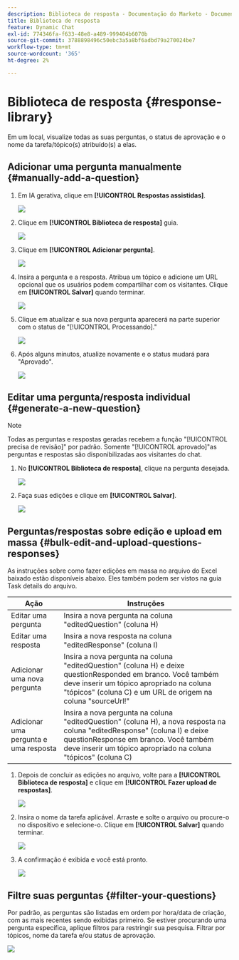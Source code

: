 ```yaml
---
description: Biblioteca de resposta - Documentação do Marketo - Documentação do produto
title: Biblioteca de resposta
feature: Dynamic Chat
exl-id: 774346fa-f633-48e8-a489-999404b6070b
source-git-commit: 3788898496c50ebc3a5a8bf6adbd79a270024be7
workflow-type: tm+mt
source-wordcount: '365'
ht-degree: 2%

---
```


# Biblioteca de resposta {#response-library}

Em um local, visualize todas as suas perguntas, o status de aprovação e o nome da tarefa/tópico(s) atribuído(s) a elas.

## Adicionar uma pergunta manualmente {#manually-add-a-question}

1. Em IA gerativa, clique em **[!UICONTROL Respostas assistidas]**.

   ![](assets/response-library-1.png)

1. Clique em **[!UICONTROL Biblioteca de resposta]** guia.

   ![](assets/response-library-2.png)

1. Clique em **[!UICONTROL Adicionar pergunta]**.

   ![](assets/response-library-3.png)

1. Insira a pergunta e a resposta. Atribua um tópico e adicione um URL opcional que os usuários podem compartilhar com os visitantes. Clique em **[!UICONTROL Salvar]** quando terminar.

   ![](assets/response-library-4.png)

1. Clique em atualizar e sua nova pergunta aparecerá na parte superior com o status de &quot;[!UICONTROL Processando].&quot;

   ![](assets/response-library-5.png)

1. Após alguns minutos, atualize novamente e o status mudará para &quot;Aprovado&quot;.

   ![](assets/response-library-6.png)

## Editar uma pergunta/resposta individual {#generate-a-new-question}

>[!NOTE]
>
>Todas as perguntas e respostas geradas recebem a função &quot;[!UICONTROL precisa de revisão]&quot; por padrão. Somente &quot;[!UICONTROL aprovado]&quot;as perguntas e respostas são disponibilizadas aos visitantes do chat.

1. No **[!UICONTROL Biblioteca de resposta]**, clique na pergunta desejada.

   ![](assets/response-library-7.png)

1. Faça suas edições e clique em **[!UICONTROL Salvar]**.

   ![](assets/response-library-8.png)

## Perguntas/respostas sobre edição e upload em massa {#bulk-edit-and-upload-questions-responses}

As instruções sobre como fazer edições em massa no arquivo do Excel baixado estão disponíveis abaixo. Eles também podem ser vistos na guia Task details do arquivo.

<table>
<thead>
  <tr>
    <th>Ação</th>
    <th>Instruções</th>
  </tr>
</thead>
<tbody>
  <tr>
    <td>Editar uma pergunta</td>
    <td>Insira a nova pergunta na coluna "editedQuestion" (coluna H)</td>
  </tr>
  <tr>
    <td>Editar uma resposta</td>
    <td>Insira a nova resposta na coluna "editedResponse" (coluna I)</td>
  </tr>
  <tr>
    <td>Adicionar uma nova pergunta</td>
    <td>Insira a nova pergunta na coluna "editedQuestion" (coluna H) e deixe questionResponded em branco. Você também deve inserir um tópico apropriado na coluna "tópicos" (coluna C) e um URL de origem na coluna "sourceUrl!"</td>
  </tr>
  <tr>
    <td>Adicionar uma pergunta e uma resposta</td>
    <td>Insira a nova pergunta na coluna "editedQuestion" (coluna H), a nova resposta na coluna "editedResponse" (coluna I) e deixe questionResponse em branco. Você também deve inserir um tópico apropriado na coluna "tópicos" (coluna C)</td>
  </tr>
</tbody>
</table>

1. Depois de concluir as edições no arquivo, volte para a **[!UICONTROL Biblioteca de resposta]** e clique em **[!UICONTROL Fazer upload de respostas]**.

   ![](assets/response-library-9.png)

1. Insira o nome da tarefa aplicável. Arraste e solte o arquivo ou procure-o no dispositivo e selecione-o. Clique em **[!UICONTROL Salvar]** quando terminar.

   ![](assets/response-library-10.png)

1. A confirmação é exibida e você está pronto.

   ![](assets/response-library-11.png)

## Filtre suas perguntas {#filter-your-questions}

Por padrão, as perguntas são listadas em ordem por hora/data de criação, com as mais recentes sendo exibidas primeiro. Se estiver procurando uma pergunta específica, aplique filtros para restringir sua pesquisa. Filtrar por tópicos, nome da tarefa e/ou status de aprovação.

![](assets/response-library-12.png)
